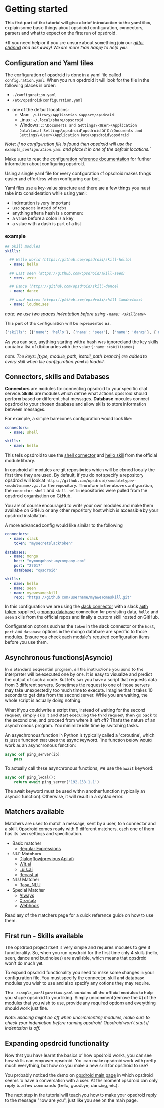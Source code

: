 # Getting started

This first part of the tutorial will give a brief introduction to the yaml files, explain some basic things about opsdroid configuration, connectors, parsers and what to expect on the first run of opsdroid.

*If you need help or if you are unsure about something join our [*gitter channel*](https://gitter.im/opsdroid/) *and ask away! We are more than happy to help you.*


## Configuration and Yaml files
The configuration of opsdroid is done in a yaml file called `configuration.yaml`.  When you run opsdroid it will look for the file in the following places in order:

- `./configuration.yaml`
- `/etc/opsdroid/configuration.yaml`
 * one of the default locations:
    * Mac: `~/Library/Application Support/opsdroid`
    * Linux: `~/.local/share/opsdroid`
    * Windows: `C:\Documents and Settings\<User>\Application Data\Local Settings\opsdroid\opsdroid` or
                `C:\Documents and Settings\<User>\Application Data\opsdroid\opsdroid`

_Note: if no configuration file is found then opsdroid will use the `example_configuration.yaml` and place it in one of the default locations.`_

Make sure to read the [configuration reference documentation](../configuration-reference.md) for further information about configuring opsdroid.

Using a single yaml file for every configuration of opsdroid makes things easier and effortless when configuring our bot.

Yaml files use a key-value structure and there are a few things you must take into consideration while using yaml:

- indentation is very important
- use spaces instead of tabs
- anything after a hash is a comment
- a value before a colon is a key
- a value with a dash is part of a list

### example
```yaml
## Skill modules
skills:

  ## Hello world (https://github.com/opsdroid/skill-hello)
  - name: hello

  ## Last seen (https://github.com/opsdroid/skill-seen)
  - name: seen

  ## Dance (https://github.com/opsdroid/skill-dance)
  - name: dance

  ## Loud noises (https://github.com/opsdroid/skill-loudnoises)
  - name: loudnoises
```
_note: we use two spaces indentation before using `-name: <skillname>`_

This part of the configuration will be represented as:

```python
{'skills': [{'name': 'hello'}, {'name': 'seen'}, {'name': 'dance'}, {'name': 'loudnoises']}
```
As you can see, anything starting with a hash was ignored and the key skills contain a list of dictionaries with the value `{'name':<skillname>}`

_note: The keys: [type, module_path, install_path, branch] are added to every skill when the configuration.yaml is loaded._


## Connectors, skills and Databases
**Connectors** are modules for connecting opsdroid to your specific chat service.
**Skills** are modules which define what actions opsdroid should perform based on different chat messages.
**Database** modules connect opsdroid to your chosen database and allow skills to store information between messages.


For example, a simple barebones configuration would look like:

```yaml
connectors:
  - name: shell

skills:
  - name: hello
```

This tells opsdroid to use the [shell connector](https://github.com/opsdroid/connector-shell) and [hello skill](https://github.com/opsdroid/skill-hello) from the official module library.

In opsdroid all modules are git repositories which will be cloned locally the first time they are used. By default, if you do not specify a repository opsdroid will look at `https://github.com/opsdroid/<moduletype>-<modulename>.git` for the repository. Therefore in the above configuration, the `connector-shell` and `skill-hello` repositories were pulled from the opsdroid organisation on GitHub.

You are of course encouraged to write your own modules and make them available on GitHub or any other repository host which is accessible by your opsdroid installation.

A more advanced config would like similar to the following:

```yaml
connectors:
  - name: slack
    token: "mysecretslacktoken"

databases:
  - name: mongo
    host: "mymongohost.mycompany.com"
    port: "27017"
    database: "opsdroid"

skills:
  - name: hello
  - name: seen
  - name: myawesomeskill
    repo: "https://github.com/username/myawesomeskill.git"
```

In this configuration we are using the [slack connector](../connectors/slack.md) with a slack [auth token](https://api.slack.com/tokens) supplied, a [mongo database](https://github.com/opsdroid/database-mongo) connection for persisting data, `hello` and `seen` skills from the official repos and finally a custom skill hosted on GitHub.

Configuration options such as the `token` in the slack connector or the `host`, `port` and `database` options in the mongo database are specific to those modules. Ensure you check each module's required configuration items before you use them.

## Asynchronous functions(Asyncio)
In a standard sequential program, all the instructions you send to the interpreter will be executed one by one. It is easy to visualize and predict the output of such a code. But let’s say you have a script that requests data from 3 different servers. Sometimes the request to one of those servers may take unexpectedly too much time to execute. Imagine that it takes 10 seconds to get data from the second server. While you are waiting, the whole script is actually doing nothing.

What if you could write a script that, instead of waiting for the second request, simply skip it and start executing the third request, then go back to the second one, and proceed from where it left off? That’s the nature of an asynchronous program. You minimize idle time by switching tasks.

An asynchronous function in Python is typically called a 'coroutine', which is just a function that uses the async keyword. The function below would work as an asynchronous function:

```python
async def ping_server(ip):
    pass

```
To actually call these asynchronous functions, we use the `await` keyword:
```python
async def ping_local():
    return await ping_server('192.168.1.1')
```
The await keyword must be used within another function (typically an asyncio function). Otherwise, it will result in a syntax error.

## Matchers available
Matchers are used to match a message, sent by a user, to a connector and a skill. Opsdroid comes ready with 9 different matchers, each one of them has its own settings and specification.

  * Basic matcher
    * [Regular Expressions](../matchers/regex.md)
  * NLP Matchers
    * [Dialogflow(previous Api.ai)](../matchers/dialogflow.md)
    * [Wit.ai](../matchers/wit.ai.md)
    * [Luis.ai](../matchers/luis.ai.md)
    * [Recast.ai](../matchers/recast.ai.md)
  * NLU Matcher
    * [Rasa_NLU](../matchers/rasanlu.md)
  * Special Matcher
    * [Always](../matchers/always.md)
    * [Crontab](../matchers/crontab.md)
    * [Webhook](../matchers/webhook.md)

Read any of the matchers page for a quick reference guide on how to use them.


## First run - Skills available
The opsdroid project itself is very simple and requires modules to give it functionality.  So, when you run opsdroid for the first time only 4 skills (hello, seen, dance and loudnoises) are available, which means that opsdroid won't do much yet.

To expand opsdroid functionality you need to make some changes in your configuration file. You must specify the connector, skill and database modules you wish to use and also specify any options they may require.

The ` example_configuration.yaml`  contains all the official modules to help you shape opsdroid to your liking. Simply uncomment(remove the #) of the modules that you wish to use, provide any required options and everything should work just fine.

_Note: Spacing might be off when uncommenting modules, make sure to check your indentation before running opsdroid. Opsdroid won't start if indentation is off._


## Expanding opsdroid functionality
Now that you have learnt the basics of how opsdroid works, you can see how skills can empower opsdroid. You can make opsdroid work with pretty much everything, but how do you make a new skill for opsdroid to use?

You probably noticed the demo on [opsdroid main page](https://opsdroid.github.io) in which opsdroid seems to have a conversation with a user. At the moment opsdroid can only reply to a few commands (hello, goodbye, dancing, etc).


The next step in the tutorial will teach you how to make your opsdroid reply to the message "how are you", just like you see on the main page.


